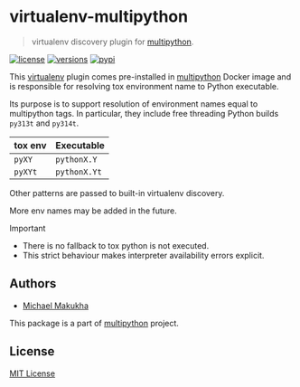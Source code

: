 # virtualenv-multipython
> virtualenv discovery plugin for [multipython](https://github.com/makukha/multipython).

[![license](https://img.shields.io/github/license/makukha/virtualenv-multipython.svg)](https://github.com/makukha/virtualenv-multipython/blob/main/LICENSE)
[![versions](https://img.shields.io/pypi/pyversions/virtualenv-multipython.svg)](https://pypi.org/project/virtualenv-multipython)
[![pypi](https://img.shields.io/pypi/v/virtualenv-multipython.svg#v0.1.2)](https://pypi.python.org/pypi/virtualenv-multipython)
<!--
[![Tests](https://raw.githubusercontent.com/makukha/virtualenv-multipython/v0.1.2/docs/badge/tests.svg)](https://github.com/makukha/virtualenv-multipython)
[![Coverage](https://raw.githubusercontent.com/makukha/virtualenv-multipython/v0.1.2/docs/badge/coverage.svg)](https://github.com/makukha/virtualenv-multipython)
-->

This [virtualenv](https://virtualenv.pypa.io) plugin comes pre-installed in [multipython](https://hub.docker.com/r/makukha/multipython) Docker image and is responsible for resolving tox environment name to Python executable.

Its purpose is to support resolution of environment names equal to multipython tags. In particular, they include free threading Python builds `py313t` and `py314t`.

| tox env | Executable   |
|---------|--------------|
| `pyXY`  | `pythonX.Y`  |
| `pyXYt` | `pythonX.Yt` |

Other patterns are passed to built-in virtualenv discovery.

More env names may be added in the future.

> [!IMPORTANT]
> * There is no fallback to tox python is not executed.
> * This strict behaviour makes interpreter availability errors explicit.


## Authors

* [Michael Makukha](https://github.com/makukha)

This package is a part of [multipython](https://github.com/makukha/multipython) project.


## License

[MIT License](https://github.com/makukha/caseutil/blob/main/LICENSE)
